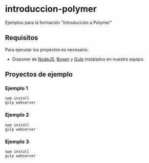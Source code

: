 # introduccion-polymer
Ejemplos para la formación "Introducción a Polymer"

## Requisitos
Para ejecutar los proyectos es necesario:
* Disponer de [NodeJS](http://nodejs.org/), [Bower](http://bower.io/) y [Gulp](http://gulpjs.com/) instalados en nuestro equipo.

## Proyectos de ejemplo

### Ejemplo 1

```shell
npm install
gulp webserver
```

### Ejemplo 2

```shell
npm install
gulp webserver
```

### Ejemplo 3

```shell
npm install
gulp webserver
```

